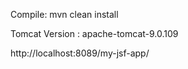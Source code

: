 
Compile:
mvn clean install

Tomcat Version : apache-tomcat-9.0.109

http://localhost:8089/my-jsf-app/
